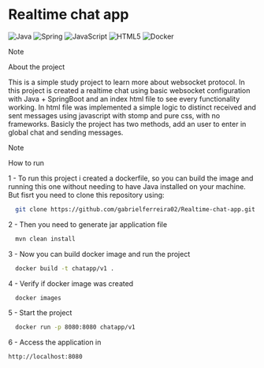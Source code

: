 # Realtime chat app


![Java](https://img.shields.io/badge/java-%23ED8B00.svg?style=for-the-badge&logo=openjdk&logoColor=white)
![Spring](https://img.shields.io/badge/spring-%236DB33F.svg?style=for-the-badge&logo=spring&logoColor=white)
![JavaScript](https://img.shields.io/badge/javascript-%23323330.svg?style=for-the-badge&logo=javascript&logoColor=%23F7DF1E)
![HTML5](https://img.shields.io/badge/html5-%23E34F26.svg?style=for-the-badge&logo=html5&logoColor=white)
![Docker](https://img.shields.io/badge/docker-%230db7ed.svg?style=for-the-badge&logo=docker&logoColor=white)

>[!NOTE]
>About the project

This is a simple study project to learn more about websocket protocol. In this project is created a realtime chat using basic websocket configuration with Java + SpringBoot and an index html file to see every functionality working. In html file was implemented a simple logic to distinct received and sent messages using javascript with stomp and pure css, with no frameworks. Basicly the project has two methods, add an user to enter in global chat and sending messages. 

>[!NOTE]
> How to run

1 - To run this project i created a dockerfile, so you can build the image and running this one without needing to have Java installed on your machine. But fisrt you need to clone this repository using: 
```bash
  git clone https://github.com/gabrielferreira02/Realtime-chat-app.git
```

2 - Then you need to generate jar application file
```bash
  mvn clean install
```

3 - Now you can build docker image and run the project
```bash
  docker build -t chatapp/v1 .
```

4 - Verify if docker image was created
```bash
  docker images
```

5 - Start the project
```bash
  docker run -p 8080:8080 chatapp/v1
```

6 - Access the application in 
```bash
http://localhost:8080
```
